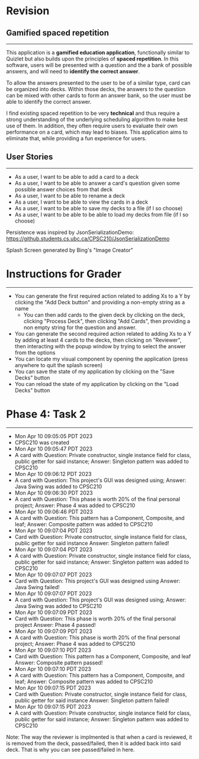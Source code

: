 # Revision
## Gamified spaced repetition
___
This application is a **gamified education application**, functionally similar to Quizlet but also
builds upon the principles of **spaced repetition**. In this software, users will be presented with a question and the 
a bank of possible answers, and will need to **identify the correct answer**. 

To allow the answers presented to the user to be of a similar type,
card can be organized into decks. Within those decks, the answers to the question can be mixed with other cards to form
an answer bank,
so the user must be able to identify the correct answer.

I find existing spaced repetition to be very **technical** and thus require a strong
understanding of the underlying scheduling algorithm to make best use of them. In addition, they often require
users to evaluate their own performance on a card, which may lead to biases. This application
aims to eliminate that, while providing a fun experience for users.

## User Stories
___
- As a user, I want to be able to add a card to a deck
- As a user, I want to be able to answer a card's question given some possible answer choices from that deck
- As a user, I want to be able to rename a deck
- As a user, I want to be able to view the cards in a deck
- As a user, I want to be able to save my decks to a file (if I so choose)
- As a user, I want to be able to be able to load my decks from file (if I so choose)

Persistence was inspired by JsonSerializationDemo:
https://github.students.cs.ubc.ca/CPSC210/JsonSerializationDemo 

Splash Screen generated by Bing's "Image Creator"

# Instructions for Grader
___
- You can generate the first required action related to adding Xs to a Y by clicking the "Add Deck button" and providing a non-empty string as a name
  - You can then add cards to the given deck by clicking on the deck, clicking "Process Deck", then clicking "Add Cards", then providing a non empty string for the question and answer.
- You can generate the second required action related to adding Xs to a Y by adding at least 4 cards to the decks, then clicking on "Reviewer", then interacting with the popup window by trying to select the answer from the options
- You can locate my visual component by opening the application (press anywhere to quit the splash screen)
- You can save the state of my application by clicking on the "Save Decks" button
- You can reload the state of my application by clicking on the "Load Decks" button

# Phase 4: Task 2
___
-	Mon Apr 10 09:05:05 PDT 2023
-	CPSC210 was created
-	Mon Apr 10 09:05:47 PDT 2023
-	A card with Question: Private constructor, single instance field for class, public getter for said instance; Answer: Singleton pattern was added to CPSC210
-	Mon Apr 10 09:06:12 PDT 2023
-	A card with Question: This project's GUI was designed using; Answer: Java Swing was added to CPSC210
-	Mon Apr 10 09:06:30 PDT 2023
-	A card with Question: This phase is worth 20% of the final personal project; Answer: Phase 4 was added to CPSC210
-	Mon Apr 10 09:06:46 PDT 2023
-	A card with Question: This pattern has a Component, Composite, and leaf; Answer: Composite pattern was added to CPSC210
-	Mon Apr 10 09:07:04 PDT 2023
-	Card with Question: Private constructor, single instance field for class, public getter for said instance Answer: Singleton pattern failed!
-	Mon Apr 10 09:07:04 PDT 2023
-	A card with Question: Private constructor, single instance field for class, public getter for said instance; Answer: Singleton pattern was added to CPSC210
-	Mon Apr 10 09:07:07 PDT 2023
-	Card with Question: This project's GUI was designed using Answer: Java Swing failed!
-	Mon Apr 10 09:07:07 PDT 2023
-	A card with Question: This project's GUI was designed using; Answer: Java Swing was added to CPSC210
-	Mon Apr 10 09:07:09 PDT 2023
-	Card with Question: This phase is worth 20% of the final personal project Answer: Phase 4 passed!
-	Mon Apr 10 09:07:09 PDT 2023
-	A card with Question: This phase is worth 20% of the final personal project; Answer: Phase 4 was added to CPSC210
-	Mon Apr 10 09:07:10 PDT 2023
-	Card with Question: This pattern has a Component, Composite, and leaf Answer: Composite pattern passed!
-	Mon Apr 10 09:07:10 PDT 2023
-	A card with Question: This pattern has a Component, Composite, and leaf; Answer: Composite pattern was added to CPSC210
-	Mon Apr 10 09:07:15 PDT 2023
-	Card with Question: Private constructor, single instance field for class, public getter for said instance Answer: Singleton pattern failed!
-	Mon Apr 10 09:07:15 PDT 2023
-	A card with Question: Private constructor, single instance field for class, public getter for said instance; Answer: Singleton pattern was added to CPSC210

Note: The way the reviewer is implmented is that when a card is reviewed, it is removed from the deck, 
passed/failed, then it is added back into said deck. That is why you can see passed/failed in here.